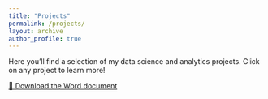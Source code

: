 ```yaml
---
title: "Projects"
permalink: /projects/
layout: archive
author_profile: true
---
```


Here you’ll find a selection of my data science and analytics projects. Click on any project to learn more!

[📄 Download the Word document](/assets/ddocs/Mental_Health_&_Music_Therapy.docx)

